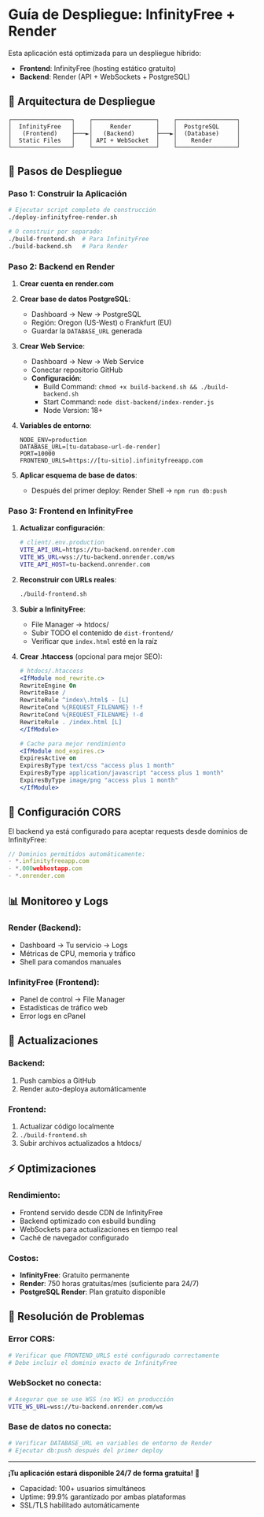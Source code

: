 # Guía de Despliegue: InfinityFree + Render

Esta aplicación está optimizada para un despliegue híbrido:
- **Frontend**: InfinityFree (hosting estático gratuito)
- **Backend**: Render (API + WebSockets + PostgreSQL)

## 🎯 Arquitectura de Despliegue

```
┌─────────────────┐    ┌──────────────────┐    ┌─────────────────┐
│  InfinityFree   │    │     Render       │    │  PostgreSQL     │
│   (Frontend)    ├───►│   (Backend)      ├───►│  (Database)     │
│  Static Files   │    │ API + WebSocket  │    │    Render       │
└─────────────────┘    └──────────────────┘    └─────────────────┘
```

## 🚀 Pasos de Despliegue

### Paso 1: Construir la Aplicación

```bash
# Ejecutar script completo de construcción
./deploy-infinityfree-render.sh

# O construir por separado:
./build-frontend.sh  # Para InfinityFree
./build-backend.sh   # Para Render
```

### Paso 2: Backend en Render

1. **Crear cuenta en render.com**

2. **Crear base de datos PostgreSQL**:
   - Dashboard → New → PostgreSQL
   - Región: Oregon (US-West) o Frankfurt (EU)
   - Guardar la `DATABASE_URL` generada

3. **Crear Web Service**:
   - Dashboard → New → Web Service
   - Conectar repositorio GitHub
   - **Configuración**:
     - Build Command: `chmod +x build-backend.sh && ./build-backend.sh`
     - Start Command: `node dist-backend/index-render.js`
     - Node Version: 18+

4. **Variables de entorno**:
   ```
   NODE_ENV=production
   DATABASE_URL=[tu-database-url-de-render]
   PORT=10000
   FRONTEND_URLS=https://[tu-sitio].infinityfreeapp.com
   ```

5. **Aplicar esquema de base de datos**:
   - Después del primer deploy: Render Shell → `npm run db:push`

### Paso 3: Frontend en InfinityFree

1. **Actualizar configuración**:
   ```bash
   # client/.env.production
   VITE_API_URL=https://tu-backend.onrender.com
   VITE_WS_URL=wss://tu-backend.onrender.com/ws
   VITE_API_HOST=tu-backend.onrender.com
   ```

2. **Reconstruir con URLs reales**:
   ```bash
   ./build-frontend.sh
   ```

3. **Subir a InfinityFree**:
   - File Manager → htdocs/
   - Subir TODO el contenido de `dist-frontend/`
   - Verificar que `index.html` esté en la raíz

4. **Crear .htaccess** (opcional para mejor SEO):
   ```apache
   # htdocs/.htaccess
   <IfModule mod_rewrite.c>
   RewriteEngine On
   RewriteBase /
   RewriteRule ^index\.html$ - [L]
   RewriteCond %{REQUEST_FILENAME} !-f
   RewriteCond %{REQUEST_FILENAME} !-d
   RewriteRule . /index.html [L]
   </IfModule>
   
   # Cache para mejor rendimiento
   <IfModule mod_expires.c>
   ExpiresActive on
   ExpiresByType text/css "access plus 1 month"
   ExpiresByType application/javascript "access plus 1 month"
   ExpiresByType image/png "access plus 1 month"
   </IfModule>
   ```

## 🔧 Configuración CORS

El backend ya está configurado para aceptar requests desde dominios de InfinityFree:

```javascript
// Dominios permitidos automáticamente:
- *.infinityfreeapp.com
- *.000webhostapp.com  
- *.onrender.com
```

## 📊 Monitoreo y Logs

### Render (Backend):
- Dashboard → Tu servicio → Logs
- Métricas de CPU, memoria y tráfico
- Shell para comandos manuales

### InfinityFree (Frontend):
- Panel de control → File Manager
- Estadísticas de tráfico web
- Error logs en cPanel

## 🔄 Actualizaciones

### Backend:
1. Push cambios a GitHub
2. Render auto-deploya automáticamente

### Frontend:
1. Actualizar código localmente
2. `./build-frontend.sh`
3. Subir archivos actualizados a htdocs/

## ⚡ Optimizaciones

### Rendimiento:
- Frontend servido desde CDN de InfinityFree
- Backend optimizado con esbuild bundling
- WebSockets para actualizaciones en tiempo real
- Caché de navegador configurado

### Costos:
- **InfinityFree**: Gratuito permanente
- **Render**: 750 horas gratuitas/mes (suficiente para 24/7)
- **PostgreSQL Render**: Plan gratuito disponible

## 🚨 Resolución de Problemas

### Error CORS:
```bash
# Verificar que FRONTEND_URLS esté configurado correctamente
# Debe incluir el dominio exacto de InfinityFree
```

### WebSocket no conecta:
```bash
# Asegurar que se use WSS (no WS) en producción
VITE_WS_URL=wss://tu-backend.onrender.com/ws
```

### Base de datos no conecta:
```bash
# Verificar DATABASE_URL en variables de entorno de Render
# Ejecutar db:push después del primer deploy
```

---

**¡Tu aplicación estará disponible 24/7 de forma gratuita!** 🎉

- Capacidad: 100+ usuarios simultáneos
- Uptime: 99.9% garantizado por ambas plataformas
- SSL/TLS habilitado automáticamente